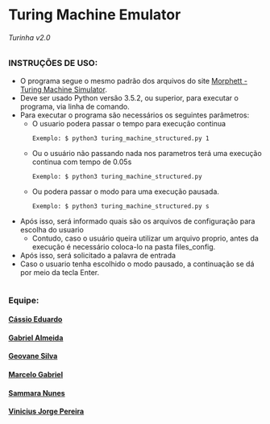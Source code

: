 # Turing Machine Emulator
###### Turinha v2.0

### INSTRUÇÕES DE USO:

* O programa segue o mesmo padrão dos arquivos do site [Morphett - Turing Machine Simulator](http://morphett.info/turing/turing.html).
* Deve ser usado Python versão 3.5.2, ou superior, para executar o programa, via linha de comando.
* Para executar o programa são necessários os seguintes parâmetros:
	* O usuario podera passar o tempo para execução continua
		```
		Exemplo: $ python3 turing_machine_structured.py 1
		```
	* Ou o usuário não passando nada nos parametros terá uma execução continua com tempo de 0.05s
		```
		Exemplo: $ python3 turing_machine_structured.py
		```
	* Ou podera passar o modo para uma execução pausada.
		```
		Exemplo: $ python3 turing_machine_structured.py s
		```	
* Após isso, será informado quais são os arquivos de configuração para escolha do usuario
	* Contudo, caso o usuário queira utilizar um arquivo proprio, antes da execução é necessário coloca-lo na pasta files_config.
* Após isso, será solicitado a palavra de entrada
* Caso o usuario tenha escolhido o modo pausado, a continuação se dá por meio da tecla Enter.

```
```
 
### Equipe:
#### [Cássio Eduardo](https://github.com/cassioegc)
#### [Gabriel Almeida](https://github.com/GabrielAlmeidaAzevedo)
#### [Geovane Silva](https://github.com/geovanens)
#### [Marcelo Gabriel](https://github.com/marcelovitorino)
#### [Sammara Nunes](https://github.com/SamaraRinoa)
#### [Vinicius Jorge Pereira](https://github.com/viniciusjorgepereira)

